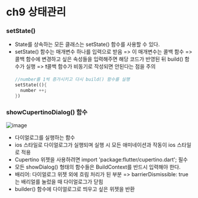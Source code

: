 # ch9 상태관리

### setState()
- State를 상속하는 모든 클래스는 setState() 함수를 사용할 수 있다.
- setState() 함수는 매개변수 하나를 입력으로 받음
=> 이 매개변수는 콜백 함수
=> 콜백 함수에 변경하고 싶은 속성들을 입력해주면 해당 코드가 반영된 뒤 build() 함수가 실행
=> ❗콜백 함수가 비동기로 작성되면 안된다는 점을 주의
  ```dart
  //number를 1씩 증가시키고 다시 build() 함수를 실행
  setState((){
    number ++;
  })
  ```

### showCupertinoDialog() 함수
![image](https://github.com/fable0831/flutterfactory/assets/93421415/745ea592-b96a-48b9-88db-1c8e76f796ac)
- 다이얼로그를 실행하는 함수
- ios 스타일로 다이얼로그가 실행되며 실행 시 모든 애미네이션과 작동이 ios 스타일로 적용
- Cupertino 위젯을 사용하려면 import 'package:flutter/cupertino.dart'; 필수
- 모든 showDialog() 형태의 함수들은 BuildContext를 반드시 입력해야 한다.
- 배리어: 다이얼로그 위젯 외에 흐림 처리가 된 부분
=> barrierDismissible: true는 배리얼를 눌렀을 때 다이얼로그가 닫힘
- builder() 함수에 다이얼로그로 띄우고 싶은 위젯을 반환

